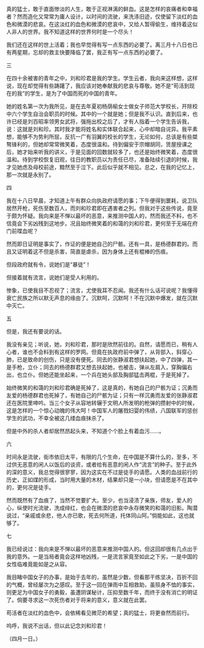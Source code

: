 真的猛士，敢于直面惨淡的人生，敢于正视淋漓的鲜血。这是怎样的哀痛者和幸福者？然而造化又常常为庸人设计，以时间的流驶，来洗涤旧迹，仅使留下淡红的血色和微漠的悲哀。在这淡红的血色和微漠的悲哀中，又给人暂得偷生，维持着这似人非人的世界。我不知道这样的世界何时是一个尽头！

我们还在这样的世上活着；我也早觉得有写一点东西的必要了。离三月十八日也已有两星期，忘却的救主快要降临了罢，我正有写一点东西的必要了。

  

三

  

在四十余被害的青年之中，刘和珍君是我的学生。学生云者，我向来这样想，这样说，现在却觉得有些踌躇了，我应该对她奉献我的悲哀与尊敬。她不是“苟活到现在的我”的学生，是为了中国而死的中国的青年。

她的姓名第一次为我所见，是在去年夏初杨荫榆女士做女子师范大学校长，开除校中六个学生自治会职员的时候。其中的一个就是她；但是我不认识。直到后来，也许已经是刘百昭率领男女武将，强拖出校之后了，才有人指着一个学生告诉我，说：这就是刘和珍。其时我才能将姓名和实体联合起来，心中却暗自诧异。我平素想，能够不为势利所屈，反抗一广有羽翼的校长的学生，无论如何，总该是有些桀骜锋利的，但她却常常微笑着，态度很温和。待到偏安于宗帽胡同，赁屋授课之后，她才始来听我的讲义，于是见面的回数就较多了，也还是始终微笑着，态度很温和。待到学校恢复旧观，往日的教职员以为责任已尽，准备陆续引退的时候，我才见她虑及母校前途，黯然至于泣下。此后似乎就不相见。总之，在我的记忆上，那一次就是永别了。

  

四

  

我在十八日早晨，才知道上午有群众向执政府请愿的事；下午便得到噩耗，说卫队居然开枪，死伤至数百人，而刘和珍君即在遇害者之列。但我对于这些传说，竟至于颇为怀疑。我向来是不惮以最坏的恶意，来推测中国人的，然而我还不料，也不信竟会下劣凶残到这地步。况且始终微笑着的和蔼的刘和珍君，更何至于无端在府门前喋血呢？

然而即日证明是事实了，作证的便是她自己的尸骸。还有一具，是杨德群君的。而且又证明着这不但是杀害，简直是虐杀，因为身体上还有棍棒的伤痕。

但段政府就有令，说她们是“暴徒”！

但接着就有流言，说她们是受人利用的。

惨象，已使我目不忍视了；流言，尤使我耳不忍闻。我还有什么话可说呢？我懂得衰亡民族之所以默无声息的缘由了。沉默呵，沉默呵！不在沉默中爆发，就在沉默中灭亡。

  

五

  

但是，我还有要说的话。

我没有亲见；听说，她，刘和珍君，那时是欣然前往的。自然，请愿而已，稍有人心者，谁也不会料到有这样的罗网。但竟在执政府前中弹了，从背部入，斜穿心肺，已是致命的创伤，只是没有便死。同去的张静淑君想扶起她，中了四弹，其一是手枪，立仆；同去的杨德群君又想去扶起她，也被击，弹从左肩入，穿胸偏右出，也立仆。但她还能坐起来，一个兵在她头部及胸部猛击两棍，于是死掉了。

始终微笑的和蔼的刘和珍君确是死掉了，这是真的，有她自己的尸骸为证；沉勇而友爱的杨德群君也死掉了，有她自己的尸骸为证；只有一样沉勇而友爱的张静淑君还在医院里呻吟。当三个女子从容地转辗于文明人所发明的枪弹的攒射中的时候，这是怎样的一个惊心动魄的伟大呵！中国军人的屠戮妇婴的伟绩，八国联军的惩创学生的武功，不幸全被这几缕血痕抹杀了。

但是中外的杀人者却居然昂起头来，不知道个个脸上有着血污……。

  

六

  

时间永是流驶，街市依旧太平，有限的几个生命，在中国是不算什么的，至多，不过供无恶意的闲人以饭后的谈资，或者给有恶意的闲人作“流言”的种子。至于此外的深的意义，我总觉得很寥寥，因为这实在不过是徒手的请愿。人类的血战前行的历史，正如煤的形成，当时用大量的木材，结果却只是一小块，但请愿是不在其中的，更何况是徒手。

然而既然有了血痕了，当然不觉要扩大。至少，也当浸渍了亲族，师友，爱人的心，纵使时光流驶，洗成绯红，也会在微漠的悲哀中永存微笑的和蔼的旧影。陶潜说过，“亲戚或余悲，他人亦已歌，死去何所道，托体同山阿。”倘能如此，这也就够了。

  

七

  

我已经说过：我向来是不惮以最坏的恶意来推测中国人的。但这回却很有几点出于我的意外。一是当局者竟会这样地凶残，一是流言家竟至如此之下劣，一是中国的女性临难竟能如是之从容。

我目睹中国女子的办事，是始于去年的，虽然是少数，但看那干练坚决，百折不回的气概，曾经屡次为之感叹。至于这一回在弹雨中互相救助，虽殒身不恤的事实，则更足为中国女子的勇毅，虽遭阴谋秘计，压抑至数千年，而终于没有消亡的明证了。倘要寻求这一次死伤者对于将来的意义，意义就在此罢。

苟活者在淡红的血色中，会依稀看见微茫的希望；真的猛士，将更奋然而前行。

呜呼，我说不出话，但以此记念刘和珍君！

  

（四月一日。）